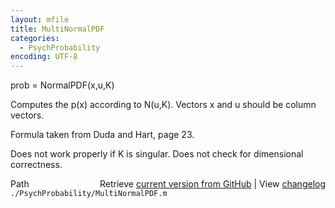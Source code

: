 ```yaml
---
layout: mfile
title: MultiNormalPDF
categories:
  - PsychProbability
encoding: UTF-8
---
```


prob = NormalPDF(x,u,K)  

Computes the p(x) according to N(u,K). Vectors x and u should be column  
vectors.  

Formula taken from Duda and Hart, page 23.  

Does not work properly if K is singular. Does not check for dimensional  
correctness.  


<div class="code_header" style="text-align:right;">
  <span style="float:left;">Path&nbsp;&nbsp;</span> <span class="counter">Retrieve <a href=
  "https://raw.github.com/Psychtoolbox-3/Psychtoolbox-3/beta/./PsychProbability/MultiNormalPDF.m">current version from GitHub</a> | View <a href=
  "https://github.com/Psychtoolbox-3/Psychtoolbox-3/commits/beta/./PsychProbability/MultiNormalPDF.m">changelog</a></span>
</div>
<div class="code">
  <code>./PsychProbability/MultiNormalPDF.m</code>
</div>
